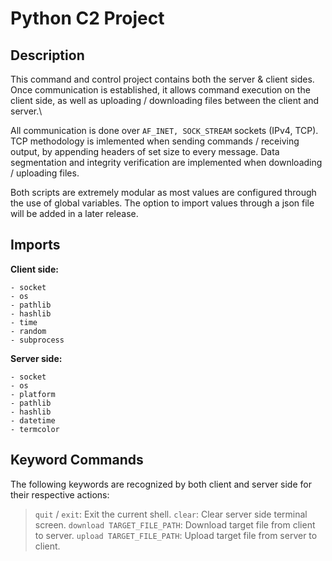 # Python C2 Project

## Description

This command and control project contains both the server & client sides.
Once communication is established, it allows command execution on the client side,
as well as uploading / downloading files between the client and server.\

All communication is done over `AF_INET, SOCK_STREAM` sockets (IPv4, TCP).
TCP  methodology is imlemented when sending commands / receiving output, by appending headers of set size to every message.
Data segmentation and integrity verification are implemented when downloading / uploading files.

Both scripts are extremely modular as most values are configured through the use of global variables.
The option to import values through a json file will be added in a later release.

## Imports

**Client side:**

    - socket
    - os
    - pathlib
    - hashlib
    - time
    - random
    - subprocess

**Server side:**

    - socket
    - os
    - platform
    - pathlib
    - hashlib
    - datetime
    - termcolor

## Keyword Commands

The following keywords are recognized by both client and server side for their respective actions:

> `quit` / `exit`: Exit the current shell.
> `clear`: Clear server side terminal screen.
> `download TARGET_FILE_PATH`: Download target file from client to server.
> `upload TARGET_FILE_PATH`: Upload target file from server to client.
